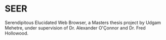 # SEER
Serendipitous Elucidated Web Browser, a Masters thesis project by Udgam Mehetre, under supervision of Dr. Alexander O'Çonnor and Dr. Fred Hollowood.
